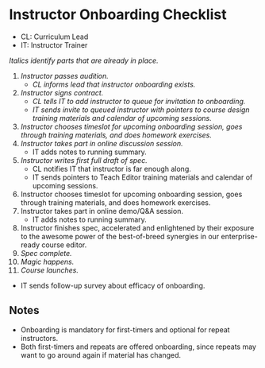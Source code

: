 # Instructor Onboarding Checklist

- CL: Curriculum Lead
- IT: Instructor Trainer

*Italics identify parts that are already in place.*

1. *Instructor passes audition.*
   - *CL informs lead that instructor onboarding exists.*
2. *Instructor signs contract.*
   - *CL tells IT to add instructor to queue for invitation to onboarding.*
   - *IT sends invite to queued instructor with pointers to course design training materials and calendar of upcoming sessions.*
3. *Instructor chooses timeslot for upcoming onboarding session, goes through training materials, and does homework exercises.*
4. *Instructor takes part in online discussion session.*
   - IT adds notes to running summary.
5. *Instructor writes first full draft of spec.*
   - CL notifies IT that instructor is far enough along.
   - IT sends pointers to Teach Editor training materials and calendar of upcoming sessions.
6. Instructor chooses timeslot for upcoming onboarding session, goes through training materials, and does homework exercises.
7. Instructor takes part in online demo/Q&A session.
   - IT adds notes to running summary.
6. Instructor finishes spec, accelerated and enlightened by their exposure to the awesome power of the best-of-breed synergies in our enterprise-ready course editor.
7. *Spec complete.*
8. *Magic happens.*
9. *Course launches.*
  - IT sends follow-up survey about efficacy of onboarding.

## Notes

- Onboarding is mandatory for first-timers and optional for repeat instructors.
- Both first-timers and repeats are offered onboarding, since repeats may want to go around again if material has changed.
